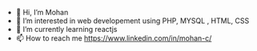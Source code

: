 - 👋 Hi, I’m Mohan 
- 👀 I’m interested in web developement using PHP, MYSQL , HTML, CSS
- 🌱 I’m currently learning reactjs
- 📫 How to reach me https://www.linkedin.com/in/mohan-c/

<!---
mohanc1989/mohanc1989 is a ✨ special ✨ repository because its `README.md` (this file) appears on your GitHub profile.
You can click the Preview link to take a look at your changes.
--->
